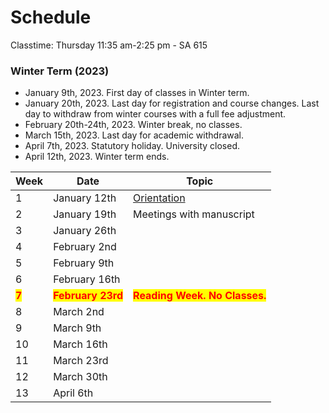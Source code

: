 # Schedule

Classtime: Thursday 11:35 am-2:25 pm - SA 615

### Winter Term (2023)

* January 9th, 2023. First day of classes in Winter term.
* January 20th, 2023. Last day for registration and course changes. Last day to withdraw from  winter courses with a full fee adjustment.
* February 20th-24th, 2023. Winter break, no classes.
* March 15th, 2023. Last day for academic withdrawal.
* April 7th, 2023. Statutory holiday. University closed.
* April 12th, 2023. Winter term ends.



| Week                                  | Date                                              | Topic                                                         |
| ------------------------------------- | ------------------------------------------------- | ------------------------------------------------------------- |
| 1                                     | January 12th                                      | [Orientation](fundamentals/orientation.md)                    |
| 2                                     | January 19th                                      | Meetings with manuscript                                      |
| 3                                     | January 26th                                      |                                                               |
| 4                                     | February 2nd                                      |                                                               |
| 5                                     | February 9th                                      |                                                               |
| 6                                     | February 16th                                     |                                                               |
| <mark style="color:red;">**7**</mark> | <mark style="color:red;">**February 23rd**</mark> | <mark style="color:red;">**Reading Week. No Classes.**</mark> |
| 8                                     | March 2nd                                         |                                                               |
| 9                                     | March 9th                                         |                                                               |
| 10                                    | March 16th                                        |                                                               |
| 11                                    | March 23rd                                        |                                                               |
| 12                                    | March 30th                                        |                                                               |
| 13                                    | April 6th                                         |                                                               |
